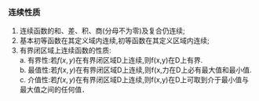 ### 连续性质
1. 连续函数的和、差、积、商(分母不为零)及复合仍连续;
2. 基本初等函数在其定义域内连续,初等函数在其定义区域内连续;
3. 有界闭区域上连续函数的性质:  
	a. 有界性:若$f(x,y)$在有界闭区域D上连续,则f(x,y)在D上有界.  
	b. 最值性:若$f(x,y)$在有界闭区域D上连续,则f(x,力在D上必有最大值和最小值.  
	c. 介值性:若$f(x,y)$在有界闭区域D上连续,则f(x,y)在D上可取到介于最小值与 最大值之间的任何值． 
